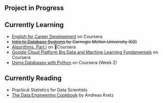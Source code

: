 ## Project in Progress



## Currently Learning
- [English for Career Development](https://www.coursera.org/learn/careerdevelopment/home/welcome) on Coursera
- ~~[Intro to Database Systems](https://www.youtube.com/playlist?list=PLSE8ODhjZXjYutVzTeAds8xUt1rcmyT7x) by Carnegie Mellon University (02)~~
- [Algorithms, Part I](https://www.coursera.org/learn/algorithms-part1/) on Coursera
- [Google Cloud Platform Big Data and Machine Learning Fundamentals](https://www.coursera.org/learn/gcp-big-data-ml-fundamentals/) on Coursera
- [Using Databases with Python](https://www.coursera.org/learn/python-databases) on Coursera (Week 2)

## Currently Reading
- Practical Statistics for Data Scientists
- [The Data Engineering Cookbook](https://github.com/andkret/Cookbook/) by Andreas Kretz


